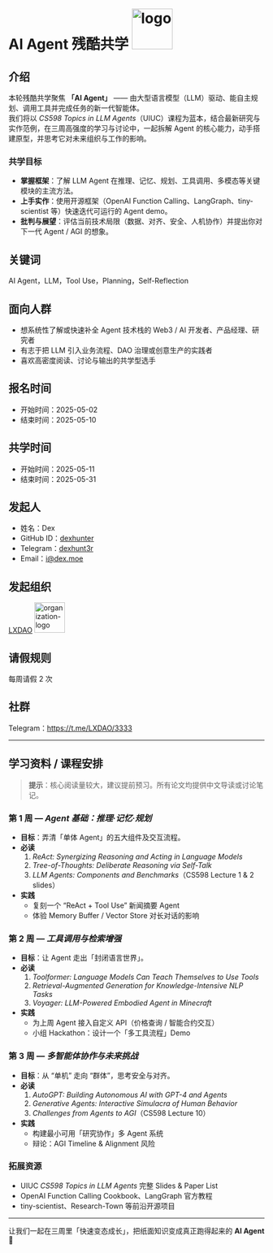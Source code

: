 # AI Agent 残酷共学 <img alt="logo" height="80px" width="80px" src="https://avatars.githubusercontent.com/u/167147327?s=200&v=4" />

## 介绍  
本轮残酷共学聚焦 **「AI Agent」** —— 由大型语言模型（LLM）驱动、能自主规划、调用工具并完成任务的新一代智能体。  
我们将以 *CS598 Topics in LLM Agents*（UIUC）课程为蓝本，结合最新研究与实作范例，在三周高强度的学习与讨论中，一起拆解 Agent 的核心能力，动手搭建原型，并思考它对未来组织与工作的影响。  

### 共学目标
- **掌握框架**：了解 LLM Agent 在推理、记忆、规划、工具调用、多模态等关键模块的主流方法。  
- **上手实作**：使用开源框架（OpenAI Function Calling、LangGraph、tiny-scientist 等）快速迭代可运行的 Agent demo。  
- **批判与展望**：评估当前技术局限（数据、对齐、安全、人机协作）并提出你对下一代 Agent / AGI 的想象。  

## 关键词

AI Agent，LLM，Tool Use，Planning，Self-Reflection

## 面向人群

- 想系统性了解或快速补全 Agent 技术栈的 Web3 / AI 开发者、产品经理、研究者  
- 有志于把 LLM 引入业务流程、DAO 治理或创意生产的实践者  
- 喜欢高密度阅读、讨论与输出的共学型选手  

## 报名时间

- 开始时间：2025-05-02
- 结束时间：2025-05-10

## 共学时间

- 开始时间：2025-05-11
- 结束时间：2025-05-31 

## 发起人

- 姓名：Dex
- GitHub ID：[dexhunter](https://github.com/dexhunter)
- Telegram：[dexhunt3r](https://t.me/dexhunt3r)
- Email：[i@dex.moe](mailto:i@dex.moe)

## 发起组织  

  [LXDAO](lxdao.io) <img alt="organization-logo" height="60px" width="60px" src="https://web3logo.info/detail/LXDAO/1" />

## 请假规则

每周请假 2 次

## 社群  
Telegram：<https://t.me/LXDAO/3333>

---

## 学习资料 / 课程安排

> **提示**：核心阅读量较大，建议提前预习。所有论文均提供中文导读或讨论笔记。  

### 第 1 周 — *Agent 基础：推理·记忆·规划*  
- **目标**：弄清「单体 Agent」的五大组件及交互流程。  
- **必读**  
  1. *ReAct: Synergizing Reasoning and Acting in Language Models*  
  2. *Tree-of-Thoughts: Deliberate Reasoning via Self-Talk*  
  3. *LLM Agents: Components and Benchmarks*（CS598 Lecture 1 & 2 slides）  
- **实践**  
  - 复刻一个 “ReAct + Tool Use” 新闻摘要 Agent  
  - 体验 Memory Buffer / Vector Store 对长对话的影响  

### 第 2 周 — *工具调用与检索增强*  
- **目标**：让 Agent 走出「封闭语言世界」。  
- **必读**  
  1. *Toolformer: Language Models Can Teach Themselves to Use Tools*  
  2. *Retrieval-Augmented Generation for Knowledge-Intensive NLP Tasks*  
  3. *Voyager: LLM-Powered Embodied Agent in Minecraft*  
- **实践**  
  - 为上周 Agent 接入自定义 API（价格查询 / 智能合约交互）  
  - 小组 Hackathon：设计一个「多工具流程」Demo  

### 第 3 周 — *多智能体协作与未来挑战*  
- **目标**：从 “单机” 走向 “群体”，思考安全与对齐。  
- **必读**  
  1. *AutoGPT: Building Autonomous AI with GPT-4 and Agents*  
  2. *Generative Agents: Interactive Simulacra of Human Behavior*  
  3. *Challenges from Agents to AGI*（CS598 Lecture 10）  
- **实践**  
  - 构建最小可用「研究协作」多 Agent 系统  
  - 辩论：AGI Timeline & Alignment 风险  

### 拓展资源  
- UIUC *CS598 Topics in LLM Agents* 完整 Slides & Paper List  
- OpenAI Function Calling Cookbook、LangGraph 官方教程  
- tiny-scientist、Research-Town 等前沿开源项目  

---

让我们一起在三周里「快速变态成长」，把纸面知识变成真正跑得起来的 **AI Agent** 🚀
